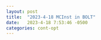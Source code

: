 ```yaml
---
layout: post
title:  "2023-4-18 MCInst in BOLT"
date:   2023-4-18 7:53:46 -0500
categories: cont-opt 
---
```


